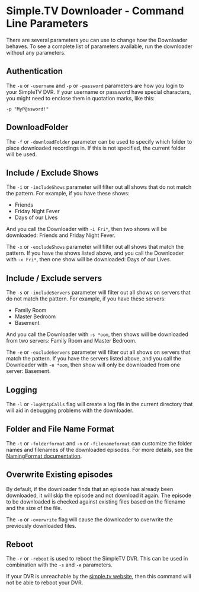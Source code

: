 # Simple.TV Downloader - Command Line Parameters

There are several parameters you can use to change how the Downloader behaves.  To see
a complete list of parameters available, run the downloader without any parameters.

## Authentication

The `-u` or `-username` and `-p` or `-password` parameters are how you login
to your SimpleTV DVR.  If your username or password have special characters,
you might need to enclose them in quotation marks, like this:

    -p "MyP@ssword!"

## DownloadFolder

The `-f` or `-downloadFolder` parameter can be used to specify which folder
to place downloaded recordings in.  If this is not specified, the current
folder will be used.

## Include / Exclude Shows

The `-i` or `-includeShows` parameter will filter out all shows that do not
match the pattern.  For example, if you have these shows:

- Friends
- Friday Night Fever
- Days of our Lives

And you call the Downloader with `-i Fri*`, then two shows will be downloaded:
Friends and Friday Night Fever.

The `-x` or `-excludeShows` parameter will filter out all shows that match
the pattern.  If you have the shows listed above, and you call the Downloader
with `-x Fri*`, then one show will be downloaded: Days of our Lives.

## Include / Exclude servers

The `-s` or `-includeServers` parameter will filter out all shows on servers that do not
match the pattern.  For example, if you have these servers:

- Family Room
- Master Bedroom
- Basement

And you call the Downloader with `-s *oom`, then shows will be downloaded
from two servers:
Family Room and Master Bedroom.

The `-e` or `-excludeServers` parameter will filter out all shows on servers that match
the pattern.  If you have the servers listed above, and you call the Downloader
with `-e *oom`, then show will only be downloaded from one server: Basement.

## Logging

The `-l` or `-logHttpCalls` flag will create a log file in the current directory
that will aid in debugging problems with the downloader.

## Folder and File Name Format

The `-t` or `-folderformat` and `-n` or `-filenameformat` can
customize the folder names and filenames of the downloaded episodes.  For more
details, see the [NamingFormat documentation](doc/NamingFormat.md).

## Overwrite Existing episodes

By default, if the downloader finds that an episode has already been downloaded,
it will skip the episode and not download it again.  The episode to be downloaded
is checked against existing files based on the filename and the size of the file.

The `-o` or `-overwrite` flag will cause the downloader to overwrite the
previously downloaded files.

## Reboot

The `-r` or `-reboot` is used to reboot the SimpleTV DVR.  This can be used
in combination with the `-s` and `-e` parameters.

If your DVR is unreachable by the [simple.tv website](http://my.simple.tv), then
this command will not be able to reboot your DVR.
